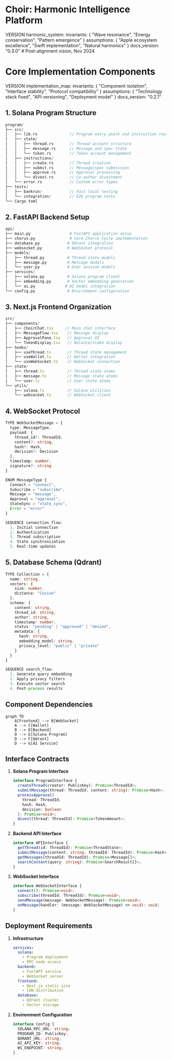 # Choir: Harmonic Intelligence Platform

VERSION harmonic_system:
invariants: {
"Wave resonance",
"Energy conservation",
"Pattern emergence"
}
assumptions: {
"Apple ecosystem excellence",
"Swift implementation",
"Natural harmonics"
}
docs_version: "0.3.0"  # Post-alignment vision, Nov 2024
# Core Implementation Components

VERSION implementation_map:
invariants: {
"Component isolation",
"Interface stability",
"Protocol compatibility"
}
assumptions: {
"Technology stack fixed",
"API versioning",
"Deployment model"
}
docs_version: "0.2.1"

## 1. Solana Program Structure

```rust
program/
├── src/
│   ├── lib.rs              // Program entry point and instruction routing
│   ├── state/
│   │   ├── thread.rs       // Thread account structure
│   │   ├── message.rs      // Message and spec state
│   │   └── token.rs        // Token account management
│   ├── instructions/
│   │   ├── create.rs       // Thread creation
│   │   ├── submit.rs       // Message/spec submission
│   │   ├── approve.rs      // Approval processing
│   │   └── divest.rs       // Co-author divestment
│   └── error.rs            // Custom error types
├── tests/
│   ├── bankrun/            // Fast local testing
│   └── integration/        // E2E program tests
└── Cargo.toml
```

## 2. FastAPI Backend Setup

```python
api/
├── main.py                 # FastAPI application setup
├── chorus.py               # Core Chorus Cycle implementation
├── database.py            # Qdrant integration
├── websocket.py           # WebSocket protocol
├── models/
│   ├── thread.py          # Thread state models
│   ├── message.py         # Message models
│   └── user.py            # User session models
├── services/
│   ├── solana.py          # Solana program client
│   ├── embedding.py       # Vector embedding generation
│   └── ai.py             # AI model integration
└── config.py              # Environment configuration
```

## 3. Next.js Frontend Organization

```typescript
src/
├── components/
│   ├── ChoirChat.tsx     // Main chat interface
│   ├── MessageFlow.tsx    // Message display
│   ├── ApprovalPane.tsx   // Approval UI
│   └── TokenDisplay.tsx   // Balance/stake display
├── hooks/
│   ├── useThread.ts       // Thread state management
│   ├── useWallet.ts       // Wallet integration
│   └── useWebSocket.ts    // WebSocket connection
├── state/
│   ├── thread.ts          // Thread state atoms
│   ├── message.ts         // Message state atoms
│   └── user.ts            // User state atoms
└── utils/
    ├── solana.ts          // Solana utilities
    └── websocket.ts       // WebSocket client
```

## 4. WebSocket Protocol

```typescript
TYPE WebSocketMessage = {
  type: MessageType,
  payload: {
    thread_id?: ThreadId,
    content?: string,
    hash?: Hash,
    decision?: Decision
  },
  timestamp: number,
  signature?: string
}

ENUM MessageType {
  Connect = "connect",
  Subscribe = "subscribe",
  Message = "message",
  Approval = "approval",
  StateSync = "state_sync",
  Error = "error"
}

SEQUENCE connection_flow:
  1. Initial connection
  2. Authentication
  3. Thread subscription
  4. State synchronization
  5. Real-time updates
```

## 5. Database Schema (Qdrant)

```typescript
TYPE Collection = {
  name: string,
  vectors: {
    size: number,
    distance: "Cosine"
  },
  schema: {
    content: string,
    thread_id: string,
    author: string,
    timestamp: number,
    status: "pending" | "approved" | "denied",
    metadata: {
      hash: string,
      embedding_model: string,
      privacy_level: "public" | "private"
    }
  }
}

SEQUENCE search_flow:
  1. Generate query embedding
  2. Apply privacy filters
  3. Execute vector search
  4. Post-process results
```

## Component Dependencies

```mermaid
graph TD
    A[Frontend] --> B[WebSocket]
    A --> C[Wallet]
    B --> D[Backend]
    D --> E[Solana Program]
    D --> F[Qdrant]
    D --> G[AI Service]
```

## Interface Contracts

1. **Solana Program Interface**

   ```typescript
   interface ProgramInterface {
     createThread(creator: PublicKey): Promise<ThreadId>;
     submitMessage(thread: ThreadId, content: string): Promise<Hash>;
     processApproval(
       thread: ThreadId,
       hash: Hash,
       decision: boolean
     ): Promise<void>;
     divest(thread: ThreadId): Promise<TokenAmount>;
   }
   ```

2. **Backend API Interface**

   ```typescript
   interface APIInterface {
     getThread(id: ThreadId): Promise<ThreadState>;
     submitMessage(content: string, threadId: ThreadId): Promise<Hash>;
     getMessages(threadId: ThreadId): Promise<Message[]>;
     searchContent(query: string): Promise<SearchResult[]>;
   }
   ```

3. **WebSocket Interface**
   ```typescript
   interface WebSocketInterface {
     connect(): Promise<void>;
     subscribe(threadId: ThreadId): Promise<void>;
     sendMessage(message: WebSocketMessage): Promise<void>;
     onMessage(handler: (message: WebSocketMessage) => void): void;
   }
   ```

## Deployment Requirements

1. **Infrastructure**

   ```yaml
   services:
     solana:
       - Program deployment
       - RPC node access
     backend:
       - FastAPI service
       - WebSocket server
     frontend:
       - Next.js static site
       - CDN distribution
     database:
       - Qdrant cluster
       - Vector storage
   ```

2. **Environment Configuration**
   ```typescript
   interface Config {
     SOLANA_RPC_URL: string;
     PROGRAM_ID: PublicKey;
     QDRANT_URL: string;
     AI_API_KEY: string;
     WS_ENDPOINT: string;
   }
   ```
